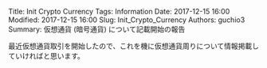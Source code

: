 Title: Init Crypto Currency
Tags: Information
Date: 2017-12-15 16:00
Modified: 2017-12-15 16:00
Slug: Init_Crypto_Currency
Authors: guchio3
Summary: 仮想通貨 (暗号通貨) について記載開始の報告


最近仮想通貨取引を開始したので、これを機に仮想通貨周りについて情報掲載していければと思います。
